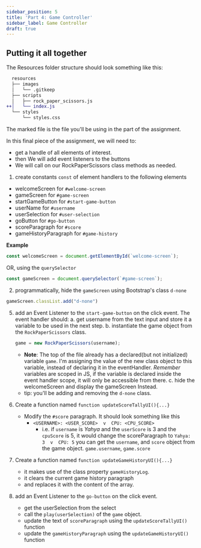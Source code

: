 ```yaml
---
sidebar_position: 5
title: 'Part 4: Game Controller'
sidebar_label: Game Controller
draft: true
---
```


## Putting it all together

The Resources folder structure should look something like this:
```diff
  resources
  ├── images
  │   └── .gitkeep
  ├── scripts
  │   ├── rock_paper_scissors.js
++│   └── index.js
  └── styles
      └── styles.css
```
The marked file is the file you'll be using in the part of the assignment.

In this final piece of the assignment, we will need to:
* get a handle of all elements of interest. 
* then We will add event listeners to the buttons
* We will call on our RockPaperScissors class methods as needed.

1. create constants `const` of element handlers to the following elements 
  * welcomeScreen for `#welcome-screen`
  * gameScreen for `#game-screen`
  * startGameButton for `#start-game-button`
  * userName for `#username`
  * userSelection for `#user-selection`
  * goButton for `#go-button`
  * scoreParagraph for `#score`
  * gameHistoryParagraph for `#game-history`

  **Example**
  ```js
  const welcomeScreen = document.getElementById(`welcome-screen`);
  ```
  OR, using the `querySelector`
  ```js
  const gameScreen = document.querySelector(`#game-screen`);
  ```

2. programmatically, hide the `gameScreen` using Bootstrap's class `d-none`
  ```js
  gameScreen.classList.add("d-none")
  ```

5. add an Event Listener to the `start-game-button` on the click event. The event handler should:
  a. get username from the text input and store it a variable to be used in the next step.
  b. instantiate the game object from the `RockPaperScissors` class.
    ```js
    game = new RockPaperScissors(username);
    ```
      * **Note**: The top of the file already has a declared(but not initialized) variable `game`. I'm assigning the value of the new class object to this variable, instead of declaring it in the eventHandler. *Remember* variables are scoped in JS, if the variable is declared inside the event handler scope, it will only be accessible from there.
  c. hide the welcomeScreen and display the gameScreen Instead.
      * tip: you'll be adding and removing the `d-none` class.

6. Create a function named `function updateScoreTallyUI(){...}`
    * Modify the `#score` paragraph. It should look something like this 
        * `<USERNAME>: <USER_SCORE>  v  CPU: <CPU_SCORE>`
            * i.e. if `username` is *Yahya* and the `userScore` is 3 and the `cpuScore` is 5, it would change the scoreParagraph to `Yahya: 3  v  CPU: 5`
        you can get the `username`, and `score` object from the game object. `game.username`, `game.score`

7. Create a function named `function updateGameHistoryUI(){...}`
    * it makes use of the class property `gameHistoryLog`.
    * it clears the current game history paragraph
    * and replaces it with the content of the array.

8. add an Event Listener to the `go-button` on the click event.
    * get the userSelection from the select
    * call the `play(userSelection)` of the `game` object.
    * update the text of `scoreParagraph` using the `updateScoreTallyUI()` function
    * update the `gameHistoryParagraph` using the `updateGameHistoryUI()` function 
